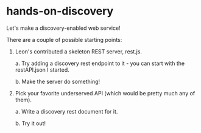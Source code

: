 hands-on-discovery
==================

Let's make a discovery-enabled web service!

There are a couple of possible starting points:

1. Leon's contributed a skeleton REST server, rest.js.

   a. Try adding a discovery rest endpoint to it - you can start with the restAPI.json I started.

   b. Make the server do something!

2. Pick your favorite underserved API (which would be pretty much any of them).

   a. Write a discovery rest document for it.

   b. Try it out!